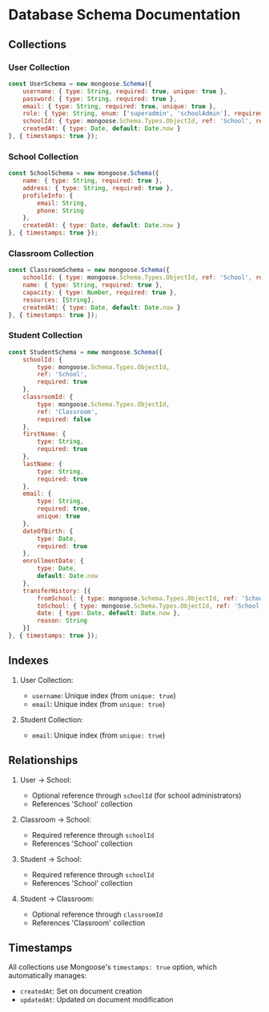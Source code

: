 # Database Schema Documentation

## Collections

### User Collection
```javascript
const UserSchema = new mongoose.Schema({
    username: { type: String, required: true, unique: true },
    password: { type: String, required: true },
    email: { type: String, required: true, unique: true },
    role: { type: String, enum: ['superadmin', 'schoolAdmin'], required: true },
    schoolId: { type: mongoose.Schema.Types.ObjectId, ref: 'School', required: false },
    createdAt: { type: Date, default: Date.now }
}, { timestamps: true });
```

### School Collection
```javascript
const SchoolSchema = new mongoose.Schema({
    name: { type: String, required: true },
    address: { type: String, required: true },
    profileInfo: {
        email: String,
        phone: String
    },
    createdAt: { type: Date, default: Date.now }
}, { timestamps: true });
```

### Classroom Collection
```javascript
const ClassroomSchema = new mongoose.Schema({
    schoolId: { type: mongoose.Schema.Types.ObjectId, ref: 'School', required: true },
    name: { type: String, required: true },
    capacity: { type: Number, required: true },
    resources: [String],
    createdAt: { type: Date, default: Date.now }
}, { timestamps: true });
```

### Student Collection
```javascript
const StudentSchema = new mongoose.Schema({
    schoolId: { 
        type: mongoose.Schema.Types.ObjectId, 
        ref: 'School', 
        required: true 
    },
    classroomId: { 
        type: mongoose.Schema.Types.ObjectId, 
        ref: 'Classroom',
        required: false
    },
    firstName: { 
        type: String, 
        required: true 
    },
    lastName: { 
        type: String, 
        required: true 
    },
    email: { 
        type: String, 
        required: true,
        unique: true
    },
    dateOfBirth: { 
        type: Date, 
        required: true 
    },
    enrollmentDate: { 
        type: Date, 
        default: Date.now 
    },
    transferHistory: [{
        fromSchool: { type: mongoose.Schema.Types.ObjectId, ref: 'School' },
        toSchool: { type: mongoose.Schema.Types.ObjectId, ref: 'School' },
        date: { type: Date, default: Date.now },
        reason: String
    }]
}, { timestamps: true });
```

## Indexes

1. User Collection:
   - `username`: Unique index (from `unique: true`)
   - `email`: Unique index (from `unique: true`)

2. Student Collection:
   - `email`: Unique index (from `unique: true`)

## Relationships

1. User -> School:
   - Optional reference through `schoolId` (for school administrators)
   - References 'School' collection

2. Classroom -> School:
   - Required reference through `schoolId`
   - References 'School' collection

3. Student -> School:
   - Required reference through `schoolId`
   - References 'School' collection

4. Student -> Classroom:
   - Optional reference through `classroomId`
   - References 'Classroom' collection

## Timestamps
All collections use Mongoose's `timestamps: true` option, which automatically manages:
- `createdAt`: Set on document creation
- `updatedAt`: Updated on document modification
